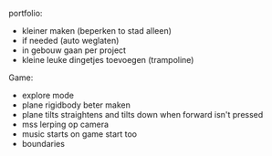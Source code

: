 portfolio:

- kleiner maken (beperken to stad alleen)
- if needed (auto weglaten)
- in gebouw gaan per project
- kleine leuke dingetjes toevoegen (trampoline)

Game:

- explore mode
- plane rigidbody beter maken
- plane tilts straightens and tilts down when forward isn't pressed
- mss lerping op camera
- music starts on game start too
- boundaries
